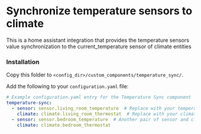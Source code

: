 # Synchronize temperature sensors to climate

This is a home assistant integration that provides the temperature sensors value synchronization to the current_temperature sensor of climate entities

### Installation

Copy this folder to `<config_dir>/custom_components/temperature_sync/`.


Add the following to your `configuration.yaml` file:

```yaml
# Example configuration.yaml entry for the Temperature Sync component
temperature-sync:
  - sensor: sensor.living_room_temperature  # Replace with your temperature sensor entity ID
    climate: climate.living_room_thermostat  # Replace with your climate entity ID
  - sensor: sensor.bedroom_temperature  # Another pair of sensor and climate
    climate: climate.bedroom_thermostat
```
